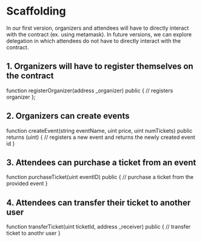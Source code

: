 # Scaffolding

In our first version, organizers and attendees will have to directly interact with the contract (ex. using metamask). In future versions, we can explore delegation in which attendees do not have to directly interact with the contract.

## 1. Organizers will have to register themselves on the contract

function registerOrganizer(address _organizer) public {
  // registers organizer
};

## 2. Organizers can create events
function createEvent(string eventName, uint price, uint numTickets) public returns (uint) {
  // registers a new event and returns the newly created event id
}

## 3. Attendees can purchase a ticket from an event
function purchaseTicket(uint eventID) public {
  // purchase a ticket from the provided event
}

## 4. Attendees can transfer their ticket to another user
function transferTicket(uint ticketId, address _receiver) public {
  // transfer ticket to anothr user
}

